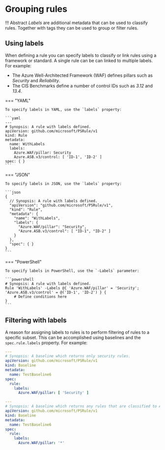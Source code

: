 # Grouping rules

!!! Abstract
    _Labels_ are additional metadata that can be used to classify rules.
    Together with tags they can be used to group or filter rules.

## Using labels

When defining a rule you can specify labels to classify or link rules using a framework or standard.
A single rule can be can linked to multiple labels.
For example:

- The Azure Well-Architected Framework (WAF) defines pillars such as _Security_ and _Reliability_.
- The CIS Benchmarks define a number of control IDs such as _3.12_ and _13.4_.

=== "YAML"

    To specify labels in YAML, use the `labels` property:

    ```yaml
    ---
    # Synopsis: A rule with labels defined.
    apiVersion: github.com/microsoft/PSRule/v1
    kind: Rule
    metadata:
      name: WithLabels
      labels:
        Azure.WAF/pillar: Security
        Azure.ASB.v3/control: [ 'ID-1', 'ID-2' ]
    spec: { }
    ```

=== "JSON"

    To specify labels in JSON, use the `labels` property:

    ```json
    {
      // Synopsis: A rule with labels defined.
      "apiVersion": "github.com/microsoft/PSRule/v1",
      "kind": "Rule",
      "metadata": {
        "name": "WithLabels",
        "labels": {
          "Azure.WAF/pillar": "Security",
          "Azure.ASB.v3/control": [ "ID-1", "ID-2" ]
        }
      },
      "spec": { }
    }
    ```

=== "PowerShell"

    To specify labels in PowerShell, use the `-Labels` parameter:

    ```powershell
    # Synopsis: A rule with labels defined.
    Rule 'WithLabels' -Labels @{ 'Azure.WAF/pillar' = 'Security'; 'Azure.ASB.v3/control' = @('ID-1', 'ID-2') } {
        # Define conditions here
    } 
    ```

## Filtering with labels

A reason for assigning labels to rules is to perform filtering of rules to a specific subset.
This can be accomplished using baselines and the `spec.rule.labels` property.
For example:

```yaml
---
# Synopsis: A baseline which returns only security rules.
apiVersion: github.com/microsoft/PSRule/v1
kind: Baseline
metadata:
  name: TestBaseline6
spec:
  rule:
    labels:
      Azure.WAF/pillar: [ 'Security' ]

---
# Synopsis: A baseline which returns any rules that are classified to Azure.WAF/pillar.
apiVersion: github.com/microsoft/PSRule/v1
kind: Baseline
metadata:
  name: TestBaseline6
spec:
  rule:
    labels:
      Azure.WAF/pillar: '*'
```
